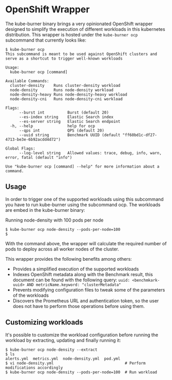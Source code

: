 # OpenShift Wrapper

The kube-burner binary brings a very opinionated OpenShift wrapper designed to simplify the execution of different workloads in this kubernetes distribution.
This wrapper is hosted under the `kube-burner ocp` subcommand that currently looks like:

```console
$ kube-burner ocp
This subcommand is meant to be used against OpenShift clusters and serve as a shortcut to trigger well-known workloads

Usage:
  kube-burner ocp [command]

Available Commands:
  cluster-density    Runs cluster-density workload
  node-density       Runs node-density workload
  node-density-heavy Runs node-density-heavy workload
  node-density-cni   Runs node-density-cni workload

Flags:
      --burst int          Burst (default 20)
      --es-index string    Elastic Search index
      --es-server string   Elastic Search endpoint
  -h, --help               help for ocp
      --qps int            QPS (default 20)
      --uuid string        Benchmark UUID (default "ff60bd1c-df27-4713-be3e-6b92acdd4d72")

Global Flags:
      --log-level string   Allowed values: trace, debug, info, warn, error, fatal (default "info")

Use "kube-burner ocp [command] --help" for more information about a command.

```

## Usage

In order to trigger one of the supported workloads using this subcommand you have to run kube-burner using the subcommand ocp. The workloads are embed in the kube-burner binary:

Running node-density with 100 pods per node

```console
$ kube-burner ocp node-density --pods-per-node=100
$
```

With the command above, the wrapper will calculate the required number of pods to deploy across all worker nodes of the cluster.

This wrapper provides the following benefits among others:

- Provides a simplified execution of the supported workloads
- Indexes OpenShift metadata along with the Benchmark result, this document can be found with the following query: `uuid: <benchmkark-uuid> AND metricName.keyword: "clusterMetadata"`
- Prevents modifying configuration files to tweak some of the parameters of the workloads
- Discovers the Prometheus URL and authentication token, so the user does not have to perform those operations before using them.

## Customizing workloads

It's possible to customize the workload configuration before running the workload by extracting, updating and finally running it:

```console
$ kube-burner ocp node-density --extract
$ ls
alerts.yml  metrics.yml  node-density.yml  pod.yml
$ vi node-density.yml                               # Perform modifications accordingly
$ kube-burner ocp node-density --pods-per-node=100  # Run workload
```
